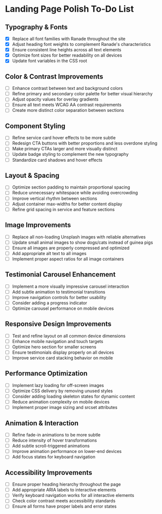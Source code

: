 # Landing Page Polish To-Do List

## Typography & Fonts
- [x] Replace all font families with Ranade throughout the site
- [x] Adjust heading font weights to complement Ranade's characteristics
- [x] Ensure consistent line heights across all text elements
- [x] Optimize font sizes for better readability on all devices
- [x] Update font variables in the CSS root

## Color & Contrast Improvements
- [ ] Enhance contrast between text and background colors
- [ ] Refine primary and secondary color palette for better visual hierarchy
- [ ] Adjust opacity values for overlay gradients
- [ ] Ensure all text meets WCAG AA contrast requirements
- [ ] Create more distinct color separation between sections

## Component Styling
- [ ] Refine service card hover effects to be more subtle
- [ ] Redesign CTA buttons with better proportions and less overdone styling
- [ ] Make primary CTAs larger and more visually distinct
- [ ] Update badge styling to complement the new typography
- [ ] Standardize card shadows and hover effects

## Layout & Spacing
- [ ] Optimize section padding to maintain proportional spacing
- [ ] Reduce unnecessary whitespace while avoiding overcrowding
- [ ] Improve vertical rhythm between sections
- [ ] Adjust container max-widths for better content display
- [ ] Refine grid spacing in service and feature sections

## Image Improvements
- [ ] Replace all non-loading Unsplash images with reliable alternatives
- [ ] Update small animal images to show dogs/cats instead of guinea pigs
- [ ] Ensure all images are properly compressed and optimized
- [ ] Add appropriate alt text to all images
- [ ] Implement proper aspect ratios for all image containers

## Testimonial Carousel Enhancement
- [ ] Implement a more visually impressive carousel interaction
- [ ] Add subtle animation to testimonial transitions
- [ ] Improve navigation controls for better usability
- [ ] Consider adding a progress indicator
- [ ] Optimize carousel performance on mobile devices

## Responsive Design Improvements
- [ ] Test and refine layout on all common device dimensions
- [ ] Enhance mobile navigation and touch targets
- [ ] Optimize hero section for smaller screens
- [ ] Ensure testimonials display properly on all devices
- [ ] Improve service card stacking behavior on mobile

## Performance Optimization
- [ ] Implement lazy loading for off-screen images
- [ ] Optimize CSS delivery by removing unused styles
- [ ] Consider adding loading skeleton states for dynamic content
- [ ] Reduce animation complexity on mobile devices
- [ ] Implement proper image sizing and srcset attributes

## Animation & Interaction
- [ ] Refine fade-in animations to be more subtle
- [ ] Reduce intensity of hover transformations
- [ ] Add subtle scroll-triggered animations
- [ ] Improve animation performance on lower-end devices
- [ ] Add focus states for keyboard navigation

## Accessibility Improvements
- [ ] Ensure proper heading hierarchy throughout the page
- [ ] Add appropriate ARIA labels to interactive elements
- [ ] Verify keyboard navigation works for all interactive elements
- [ ] Check color contrast meets accessibility standards
- [ ] Ensure all forms have proper labels and error states 